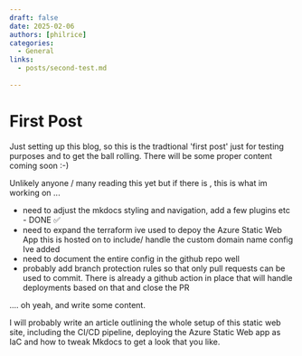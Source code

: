 ```yaml
---
draft: false 
date: 2025-02-06
authors: [philrice]
categories:
  - General
links:
  - posts/second-test.md
 
---
```


# First Post

Just setting up this blog, so this is the tradtional 'first post' just for testing purposes and to get the ball rolling. There will be some proper content coming soon :-)

Unlikely anyone / many reading this yet but if there is , this is what im working on ...

- need to adjust the mkdocs styling and navigation, add a few plugins etc  - DONE :white_check_mark:  
- need to expand the terraform ive used to depoy the Azure Static Web App this is hosted on to include/ handle the custom domain name config Ive added
- need to document the entire config in the github repo well 
- probably add branch protection rules so that only pull requests can be used to commit. There is already a github action in place that will handle deployments based on that and close the PR

<!-- more -->
.... oh yeah, and write some content.

I will probably write an article outlining the whole setup of this static web site, including the CI/CD pipeline, deploying the Azure Static Web app as IaC and how to tweak Mkdocs to get a look that you like.